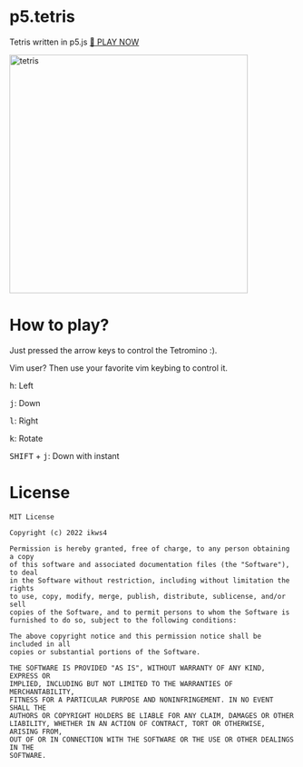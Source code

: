 # p5.tetris

Tetris written in p5.js [🚀 PLAY NOW](https://ikws4.github.io/p5.tetris/)

<img width="420" alt="tetris" src="https://user-images.githubusercontent.com/47056144/158307610-3ba27425-b4c1-4bdd-8396-612be4b44a91.png">

# How to play?

Just pressed the arrow keys to control the Tetromino :).

Vim user? Then use your favorite vim keybing to control it.

<kbd>h</kbd>: Left

<kbd>j</kbd>: Down

<kbd>l</kbd>: Right

<kbd>k</kbd>: Rotate

<kbd>SHIFT</kbd> + <kbd>j</kbd>: Down with instant

# License

```
MIT License

Copyright (c) 2022 ikws4

Permission is hereby granted, free of charge, to any person obtaining a copy
of this software and associated documentation files (the "Software"), to deal
in the Software without restriction, including without limitation the rights
to use, copy, modify, merge, publish, distribute, sublicense, and/or sell
copies of the Software, and to permit persons to whom the Software is
furnished to do so, subject to the following conditions:

The above copyright notice and this permission notice shall be included in all
copies or substantial portions of the Software.

THE SOFTWARE IS PROVIDED "AS IS", WITHOUT WARRANTY OF ANY KIND, EXPRESS OR
IMPLIED, INCLUDING BUT NOT LIMITED TO THE WARRANTIES OF MERCHANTABILITY,
FITNESS FOR A PARTICULAR PURPOSE AND NONINFRINGEMENT. IN NO EVENT SHALL THE
AUTHORS OR COPYRIGHT HOLDERS BE LIABLE FOR ANY CLAIM, DAMAGES OR OTHER
LIABILITY, WHETHER IN AN ACTION OF CONTRACT, TORT OR OTHERWISE, ARISING FROM,
OUT OF OR IN CONNECTION WITH THE SOFTWARE OR THE USE OR OTHER DEALINGS IN THE
SOFTWARE.
```
